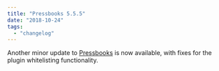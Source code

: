 ```yaml
---
title: "Pressbooks 5.5.5"
date: "2018-10-24"
tags: 
  - "changelog"
---
```


Another minor update to [Pressbooks](https://github.com/pressbooks/pressbooks/releases/5.5.5) is now available, with fixes for the plugin whitelisting functionality.
